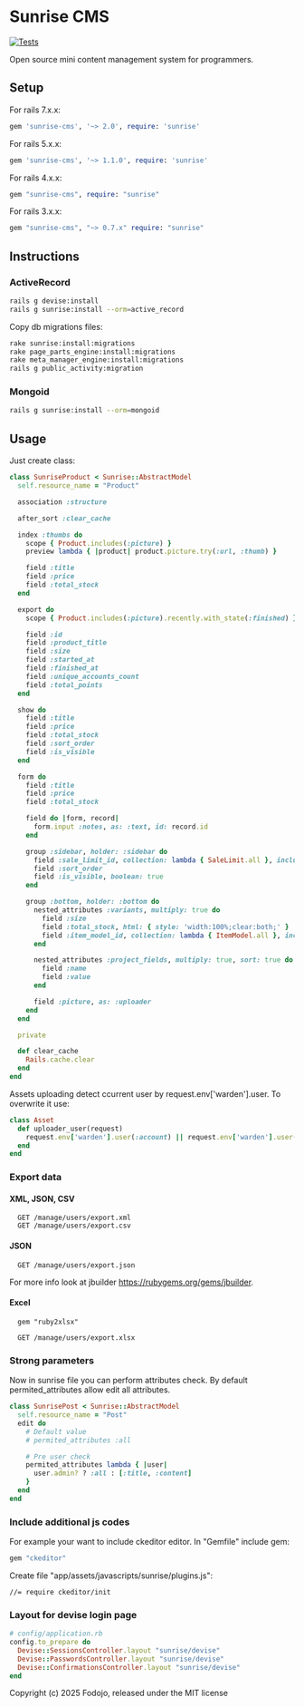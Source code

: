 # Sunrise CMS

[![Tests](https://github.com/galetahub/sunrise/actions/workflows/tests.yml/badge.svg)](https://github.com/galetahub/sunrise/actions/workflows/tests.yml)

Open source mini content management system for programmers.

## Setup

For rails 7.x.x:

```ruby
gem 'sunrise-cms', '~> 2.0', require: 'sunrise'
```

For rails 5.x.x:

```ruby
gem 'sunrise-cms', '~> 1.1.0', require: 'sunrise'
```

For rails 4.x.x:

```ruby
gem "sunrise-cms", require: "sunrise"
```

For rails 3.x.x:

```ruby
gem "sunrise-cms", "~> 0.7.x" require: "sunrise"
```

## Instructions

### ActiveRecord

```bash
rails g devise:install
rails g sunrise:install --orm=active_record
```

Copy db migrations files:

```bash
rake sunrise:install:migrations
rake page_parts_engine:install:migrations
rake meta_manager_engine:install:migrations
rails g public_activity:migration
```

### Mongoid

```bash
rails g sunrise:install --orm=mongoid
```

## Usage

Just create class:

```ruby
class SunriseProduct < Sunrise::AbstractModel
  self.resource_name = "Product"

  association :structure

  after_sort :clear_cache

  index :thumbs do
    scope { Product.includes(:picture) }
    preview lambda { |product| product.picture.try(:url, :thumb) }

    field :title
    field :price
    field :total_stock
  end

  export do
    scope { Product.includes(:picture).recently.with_state(:finished) }

    field :id
    field :product_title
    field :size
    field :started_at
    field :finished_at
    field :unique_accounts_count
    field :total_points
  end

  show do
    field :title
    field :price
    field :total_stock
    field :sort_order
    field :is_visible
  end

  form do
    field :title
    field :price
    field :total_stock

    field do |form, record|
      form.input :notes, as: :text, id: record.id
    end

    group :sidebar, holder: :sidebar do
      field :sale_limit_id, collection: lambda { SaleLimit.all }, include_blank: false
      field :sort_order
      field :is_visible, boolean: true
    end

    group :bottom, holder: :bottom do
      nested_attributes :variants, multiply: true do
        field :size
        field :total_stock, html: { style: 'width:100%;clear:both;' }
        field :item_model_id, collection: lambda { ItemModel.all }, include_blank: false
      end

      nested_attributes :project_fields, multiply: true, sort: true do
        field :name
        field :value
      end

      field :picture, as: :uploader
    end
  end

  private

  def clear_cache
    Rails.cache.clear
  end
end
```

Assets uploading detect ccurrent user by request.env['warden'].user. To overwrite it use:

```ruby
class Asset
  def uploader_user(request)
    request.env['warden'].user(:account) || request.env['warden'].user(:user)
  end
end
```

### Export data

#### XML, JSON, CSV

```
  GET /manage/users/export.xml
  GET /manage/users/export.csv
```

#### JSON

```
  GET /manage/users/export.json
```

For more info look at jbuilder https://rubygems.org/gems/jbuilder.

#### Excel

```
  gem "ruby2xlsx"

  GET /manage/users/export.xlsx
```

### Strong parameters

Now in sunrise file you can perform attributes check.
By default permited_attributes allow edit all attributes.

```ruby
class SunrisePost < Sunrise::AbstractModel
  self.resource_name = "Post"
  edit do
    # Default value
    # permited_attributes :all

    # Pre user check
    permited_attributes lambda { |user|
      user.admin? ? :all : [:title, :content]
    }
  end
end
```

### Include additional js codes

For example your want to include ckeditor editor.
In "Gemfile" include gem:

```ruby
gem "ckeditor"
```

Create file "app/assets/javascripts/sunrise/plugins.js":

```
//= require ckeditor/init
```

### Layout for devise login page

``` ruby
# config/application.rb
config.to_prepare do
  Devise::SessionsController.layout "sunrise/devise"
  Devise::PasswordsController.layout "sunrise/devise"
  Devise::ConfirmationsController.layout "sunrise/devise"
end
```

Copyright (c) 2025 Fodojo, released under the MIT license
